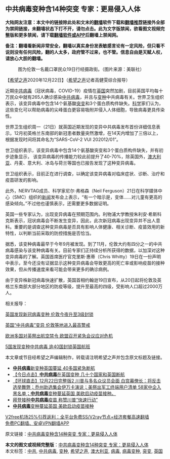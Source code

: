  <h2>中共病毒变种含14种突变 专家：更易侵入人体</h2> <p class="notice"><b>大陆网友注意：本文中的链接除此处和文末的<a href="https://github.com/bannedbook/fanqiang" >翻墙</a>软件下载和<a href="https://github.com/killgcd/justmysocks/blob/master/README.md">翻墙推荐</a>链接外全部为禁网链接，未翻墙状态下打不开，请勿点击。此为文字版禁闻，欲看图文视频完整版和更多禁闻，请下载<a href="https://github.com/bannedbook/fanqiang">翻墙软件或APP</a>后翻墙上禁闻网。</p><p>备注：翻墙看新闻非常安全，翻墙以真实身份发表敏感言论有一定风险，但只看不说则没有任何风险，翻的人太多，政府管不过来，也不管。信息自由是天赋人权，请放心大胆的翻墙。</b></p>  <div class="entry"> <figure><figcaption>图为伦敦一名戴口罩民众19日行经摄政街。（图片来源：美联社）</figcaption></figure> <p>【<span class='wp_keywordlink_affiliate'><a href="https://www.soundofhope.org" title="希望之声" target="_blank">希望之声</a></span>2020年12月22日】（<a href="https://www.bannedbook.org/bnews/tag/%e5%b8%8c%e6%9c%9b%e4%b9%8b%e5%a3%b0/" class="st_tag internal_tag" rel="tag" title="标签 希望之声 下的日志">希望之声</a>记者高健雯综合报导）</p> <p>近期<a href="https://www.bannedbook.org/bnews/tag/%e4%b8%ad%e5%85%b1/" class="st_tag internal_tag" rel="tag" title="标签 中共 下的日志">中共</a><a href="https://www.bannedbook.org/bnews/tag/%e7%97%85%e6%af%92/" class="st_tag internal_tag" rel="tag" title="标签 病毒 下的日志">病毒</a>（冠状病毒，COVID-19）疫情在<a href="https://www.bannedbook.org/bnews/tag/%e8%8b%b1%e5%9b%bd/" class="st_tag internal_tag" rel="tag" title="标签 英国 下的日志">英国</a>突然加剧，目前英国平均每十万民众中就有265人确诊感染<a href="https://www.bannedbook.org/bnews/tag/%e4%b8%ad%e5%85%b1%e7%97%85%e6%af%92/" class="st_tag internal_tag" rel="tag" title="标签 中共病毒 下的日志">中共病毒</a>，并且与<a href="https://www.bannedbook.org/bnews/tag/%E5%8F%98%E7%A7%8D/" class="st_tag internal_tag" rel="tag" title="标签 变种 下的日志">变种</a>中共病毒有关。世界卫生组织表示，该变异病毒中包含14个氨基酸<a href="https://www.bannedbook.org/bnews/tag/%E7%AA%81%E5%8F%98/" class="st_tag internal_tag" rel="tag" title="标签 突变 下的日志">突变</a>和3个蛋白质构件缺失。<span class='wp_keywordlink'><a href="https://www.bannedbook.org/forum11/topic309.html" title="禁片：“科学”的棍子" target="_blank">科学</a></span>家们认为，这些变化可以帮助病毒的尖峰蛋白更容易吸附并侵入人体细胞，导致病毒更具传染性。</p> <p>世界卫生组织周一（21日）就英国近期发现的变异中共病毒发布首份详细信息表示，12月初英格兰东南部的新冠患者数量突然激增，在14天内增加了三倍以上，根据发现时间将其命名为“SARS-CoV-2 VUI 202012/01”。</p> <p>世卫组织表示，该变异病毒中包含14个氨基酸突变和3个蛋白质构件缺失，并有初步迹象显示， 该变异病毒的传播能力较此前提升了40-70%，除英国外，<a href="https://www.bannedbook.org/bnews/tag/%e6%be%b3%e5%a4%a7%e5%88%a9%e4%ba%9a/" class="st_tag internal_tag" rel="tag" title="标签 澳大利亚 下的日志">澳大利亚</a>、丹麦、意大利、冰岛与荷兰等国也已报告发现了这种变异病毒。</p>  <p>世卫组织表示，目前正在进行调查，以确定该变异病毒对临床症状、诊断、治疗和疫苗研发的影响。</p> <p>此外，NERVTAG成员、科学家尼尔‧弗格森（Neil Ferguson）21日在科学媒体中心（SMC）组织的<span class='wp_keywordlink_affiliate'><a href="https://www.bannedbook.org/" title="新闻">新闻</a></span>发布会上表示，“有一个暗示是，变体……对儿童有更高的感染倾向。”不过他也谨慎表示，还需要更多数据证明。</p> <p>英国一些专家认为，出现变异病毒在预期范围内。利物浦大学教授朱利安·希斯科克斯表示，冠状病毒会不断发生变异，因此，此次新冠病毒出现变异并不出人意料。重要的是调查这种变异病毒是否具有影响人体健康、相关诊断、疫苗效用的新特性，以判断当前采取的防控措施是否恰当。</p> <p>据悉，该变种病毒最早于今年9月被发现。到了11月，伦敦大约有四分之一的中共病毒感染与该变种病毒有关。目前专家们正持续分析所获得的数据，以加深对这种变异病毒的了解。英国首席医疗官克里斯‧惠蒂（Chris Whitty）19日在一份声明中表示，至今还没有证据显示这种变异病毒会导致更高的死亡率或影响疫苗的接种效果，但从传播速度来看可能会带来更多的确诊病例。</p>  <p>由于变异株新冠病毒快速扩散，英国首相约翰逊19日宣布，从20日起将伦敦及英格兰东南部大部分地区的防疫等级，提升至最高的四级，受影响人口超过2000万人。</p> <p>相关报导：</p> <p><a href="https://www.soundofhope.org/post/453754">英国发现新冠病毒变种 伦敦今夜升至3级封锁</a></p> <p><a href="https://www.soundofhope.org/post/455584">英国“中共病毒”变异 伦敦等地进入最高警戒</a></p>  <p><a href="https://www.soundofhope.org/post/455677">欧洲多国对英祭出航空禁令 欧盟召开紧急会议应对危机</a></p> <p><a href="https://www.soundofhope.org/post/455974">5国发现变种中共病毒 逾40国封锁英国航班</a></p> <p>本文章或节目经希望之声编辑制作，转载请注明希望之声并包含原文标题及链接。</p> <ul class='op-related-articles' title='相关阅读'> <li><a href='https://www.bannedbook.org/bnews/taiwannews/20201223/1453206.html' target='_blank'><b>中共病毒</b>新变种英国蔓延 40多国紧急断航</a></li> <li><a href='https://www.bannedbook.org/bnews/bannedvideo/20201223/1453199.html' target='_blank'>【今日点击】<b>中共病毒</b>在英国变种 几十个国家和英国断航</a></li> <li><a href='https://www.bannedbook.org/bnews/bannedvideo/20201223/1453148.html' target='_blank'>【环球直击】12月22日完整版2 川普与多名众议员会面 白宫幕僚长：将反击选举舞弊；乔州助选集会伊万卡演说；美祭出军工终端用户清单 58家中企入黑名单；<b>中共病毒</b>变种蔓延英国 美欧启动疫苗接种。</a></li> <li><a href='https://www.bannedbook.org/bnews/comments/20201223/1453105.html' target='_blank'>拜登接种<b>中共病毒</b>疫苗 称赞川普“快速行动”</a></li> <li><a href='https://www.bannedbook.org/bnews/bannedvideo/20201223/1453081.html' target='_blank'><b>中共病毒</b>变种蔓延英国 美欧启动疫苗接种</a></li> </ul> <p class="texttj"> <a href="https://www.bannedbook.org/forum23/topic22702.html" target="_blank">V2free机场25%引荐返利：全平台免费SS/V2ray节点+经济套餐高速翻墙</a><br/> <a href="https://github.com/bannedbook/fanqiang/wiki/%E7%A6%81%E9%97%BB%E7%BD%91%E5%AE%89%E5%8D%93%E7%BF%BB%E5%A2%99%E6%96%B0%E9%97%BBAPP" target="_blank">免费PC翻墙、安卓VPN翻墙APP</a></p><p>原文链接：<a class="src_link"  href="https://www.soundofhope.org/post/456379" target="_blank">中共病毒变种含14种突变 专家：更易侵入人体</a></p> <a name='sharetosocial'></a>       <div><b>本文的图文或视频完整版</b>：<a href='https://www.bannedbook.org/bnews/comments/20201223/1453321.html'>中共病毒变种含14种突变 专家：更易侵入人体</a></div>  </div><!--END ENTRY--> <div class="postfooter"> <div>本文标签：<a href="https://www.bannedbook.org/bnews/tag/%e4%b8%ad%e5%85%b1/" rel="tag">中共</a>, <a href="https://www.bannedbook.org/bnews/tag/%e4%b8%ad%e5%85%b1%e7%97%85%e6%af%92/" rel="tag">中共病毒</a>, <a href="https://www.bannedbook.org/bnews/tag/%E5%8F%98%E7%A7%8D/" rel="tag">变种</a>, <a href="https://www.bannedbook.org/bnews/tag/%e5%b8%8c%e6%9c%9b%e4%b9%8b%e5%a3%b0/" rel="tag">希望之声</a>, <a href="https://www.bannedbook.org/bnews/tag/%e6%be%b3%e5%a4%a7%e5%88%a9%e4%ba%9a/" rel="tag">澳大利亚</a>, <a href="https://www.bannedbook.org/bnews/tag/%e7%97%85%e6%af%92/" rel="tag">病毒</a>, <a href="https://www.bannedbook.org/bnews/tag/%E7%97%85%E6%AF%92%E5%8F%98%E7%A7%8D/" rel="tag">病毒变种</a>, <a href="https://www.bannedbook.org/bnews/tag/%E7%AA%81%E5%8F%98/" rel="tag">突变</a>, <a href="https://www.bannedbook.org/bnews/tag/%e8%8b%b1%e5%9b%bd/" rel="tag">英国</a></div>  </div><!--END POSTFOOTER--> 